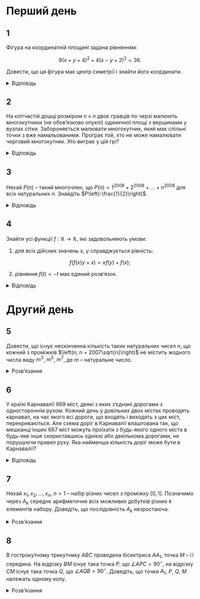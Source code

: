 # Перший день

## 1
Фігура на координатній площині задана рівнянням:
```math
9(x+y+4)^2 + 4(x - y + 2)^2 = 36.
```
Довести, що ця фігура має центр симетрії і знайти його координати.
<details><summary>Відповідь</summary>

Координати центра симетрії фігури $(-3, -1)$
<details><summary>Розв’язання</summary>

Розглянемо систему рівнянь: $\begin{cases} x + y = -4 \\ x - y = -2 \end{cases}$, з якої знайдемо шуканий центр симетрії заданої фігури: $C(-3, -1)$. Якщо точка $M(x_0, y_0)$ належить фігурі, тобто її координати задовольняють рівняння, то точка $M'(x', y')$, яка є центральносиметричною до точки $C$, має такі координати $x' = -6 - x_0$, $y' = -2 - y_0$.

Покажемо, що вони також задовольняють рівняння:
```math
9(x' + y' + 4)^2 + 4(x' - y' + 2)^2 = 9(-6 - x_0 - 2 - y_0 + 4)^2 + 4(-6 - x_0 + 2 + y_0 + 2)^2 = 9(x_0 + y_0 + 4)^2 + 4(x_0 - y_0 + 2)^2 = 36,
```
що й треба було довести.
</details></details>

## 2
На клітчастій дошці розміром $n \times n$ двоє гравців по черзі малюють многокутники (не обов’язково опуклі) одиничної площі з вершинами у вузлах сітки. Забороняється малювати многокутник, який має спільні точки з вже намальованими. Програє той, хто не може намалювати черговий многокутник. Хто виграє у цій грі?
<details><summary>Відповідь</summary>
виграє перший гравець
<details><summary>Розв’язання</summary>
Покажемо, що першій завжди виграє завдяки симетричній стратегії, але для цього він повинен намалювати першім таку ламану, як зображена на рисунку.

Доволі легко переконатися, що площа багатокутника, який складається з двох трикутників як раз складає 1, а тому цілком задовольняє умови. Інші ламані можна малювати лише по різні боки від цієї, я між ними – неможливо, а тому симетрична стратегія цілком спрацьовує.
</details></details>

## 3
Нехай $P(n)$ – такий многочлен, що $P(n) = 1^{2008} + 2^{2008} + \ldots + n^{2008}$ для всіх натуральних $n$. Знайдіть $P\left(-\frac{1}{2}\right)$.
<details><summary>Відповідь</summary>

$P_{2008} \left( -\frac{1}{2} \right) = 0$

- <details>
	<summary>Розв’язання (автора)</summary>

	Розглянемо функцію $Q(x) = P(x) - P(x-1)$. Вона є многочленом і для будь-якого натурального $n > 1$ вірно $Q(n) = R(n)$, де $R(x) = x^{2008}$ - многочлен. Оскільки ці два многочлени співпадають у нескінченній кількості точок, то вони тотожно співпадають, а тому $\forall x \in \mathbb{R}$ $Q(x) = x^{2008}$.

	Для цілих та невід'ємних $n$:
	```math
	P(1) - P(-n) = (P(1) - P(0)) + (P(0) - P(-1)) + (P(-1) - P(-2)) + \ldots + (P(-n+1) - P(-n)) = Q(1) + Q(0) + Q(-1) + \ldots + Q(-n+1)
	```
	Тому
	```math
	P(-n) =P(1) - (Q(1) + Q(0) + \ldots + Q(-n+1)) = 1 - \left( 1^{2008} + 0^{2008} + (-1)^{2008} + \ldots + (-n+1)^{2008} \right) = - \left( 0^{2006} + (-1)^{2006} + \ldots + (-n+1)^{2006} \right).
	```
	Оскільки 2008 - парне число, то
	```math
	P(-n) = -\left((-1)^{2008} + \ldots + (-n+1)^{2008}\right) = -\left(1^{2008} + 2^{2008} + \ldots + (n-1)^{2008}\right) =-P(n-1).
	```

	Отже для усіх натуральних $n$
	```math
	P(n) + P((-n+1)) = P(n) - P((n+1) - 1) = P(n) - P(n) = 0.
	```
	Оскільки і функція $S(x) = P(x) - P((-x+1))$ є многочленом, то $S(x) \equiv 0$, а тому при $x = -\frac{1}{2}$ маємо:
	```math
	0 = S\left(-\frac{1}{2}\right) = P\left(-\frac{1}{2}\right) + P\left(\frac{1}{2} - 1\right) = 2P\left(-\frac{1}{2}\right) \implies P\left(-\frac{1}{2}\right) = 0.
	```
	</details>
- <details>
	<summary>Розв’язання (журі)</summary>

	Позначимо $P_k(x)$ такий многочлен, що
	```math
	P_k(n) = 1^k + 2^k + \ldots + n^k, \quad n \in \mathbb{N}, k \in \mathbb{Z}^+.
	```
	З формули бінома Ньютона маємо:
	```math
	(m + 1)^{k+1} = m^{k+1} + C_{k+1}^1 m^k + C_{k+1}^2 m^{k-1} + \ldots + C_{k+1}^k m + 1.
	```
	Додамо усі ці рівності при $m = \overline{0, n}$:
	```math
	(n + 1)^{k+1} = C_{k+1}^1 P_k(n) + C_{k+1}^2 P_{k-1}(n) + \ldots + C_{k+1}^k P_1(n) + (n + 1). \tag{1}
	```
	Аналогічно з рівностей одержимо:
	```math
	n^{k+1} = C_{k+1}^1 P_k(n) - C_{k+1}^2 P_{k-1}(n) + \ldots + (-1)^k C_{k+1}^k P_1(n) + (-1)^k n. \tag{2}
	```
	При парних $k$ додамо рівності (1) і (2):
	```math
	(n + 1)^{k+1} + n^{k+1} = 2C_{k+1}^1 P_k(n) + 2C_{k+1}^3 P_{k-2}(n) + \ldots + 2C_{k+1}^{k-1} P_2(n) + (2n + 1).
	```
	Оскільки ця рівність справджується при усіх натуральних $n$, то вона також справджується і при усіх дійсних $n$. Зокрема при $n = -\frac{1}{2}$ маємо:
	```math
	C_{k+1}^1 P_k \left( -\frac{1}{2} \right) + C_{k+1}^3 P_{k-2} \left( -\frac{1}{2} \right) + \ldots + C_{k+1}^{k-1} P_2 \left( -\frac{1}{2} \right) = 0. \tag{3}
	```

	При довільному парному $k$.
	Послідовно підставляючи в (3) значення $k = 2, 4, 6, \ldots$ дістаємо $P_2 \left( -\frac{1}{2} \right) = 0, P_4 \left( -\frac{1}{2} \right) = 0, \ldots$, отже $P_{2008} \left(-\frac{1}{2} \right) = 0$.
	</details>
</details>

## 4
Знайти усі функції $f: \mathbb{R} \to \mathbb{R}$, які задовольняють умови:

1. для всіх дійсних значень $x$, $y$ справджується рівність:

```math
 f\left(f(x)y + x\right) = xf(y) + f(x);
```

2. рівняння $f(t) = -t$ має єдиний розв’язок.
<details><summary>Відповідь</summary>

$f \equiv 0$ або $f(x) = x, x \in \mathbb{R}$
<details><summary>Розв’язання</summary>

Безпосередньою перевіркою переконуємось, що функція $f(x) = 0$ задовольняє умови задачі. Далі будемо шукати такі функції, для яких існує $x_0 \in \mathbb{R}$, для якого $f(x_0) \neq 0$.

Підставимо в умову $x = 0$ і одержимо:
```math
f(f(0)) = f(0) \tag{1}
```

Якщо $f(0) \neq 0$, то з рівняння (1) одержимо, що функція $f$ є сталою. Припустимо, що $f(x) \equiv c \neq 0$, підставимо це і переконаємось, що вона цю умову не задовольняє, оскільки ми одержимо рівність $c = 2xc + c$, яка повинна справджуватись при усіх дійсних $x$, що не вірно. З усього цього маємо умову:
```math
f(0) = 0 \tag{2}
```

Підставимо тепер в умову $x = y$, тоді маємо $f(f(x)x + x) = xf(x) + f(x)$, або: $f(x(f(x) + 1)) = f(x)(x + 1)$. Сюди підставимо $x = -1$ і одержимо:
```math
f(-f(-1) + 1) = 0. \tag{3}
```
Припустимо, що існує таке число $x_0$, для якого $f(x_0) = 0$. Підставимо це значення $x_0$ в умову і одержимо рівність:
```math
f(x_0) = f(x_0)x_0 = 0
```

яка повинна виконуватись для усіх дійсних $y \in \mathbb{R}$, звідси слідує тотожня рівність нульової функції, що суперечить нашому припущенню. Тому функція приймає значення 0 лише в єдиній точці $x_0 = 0$. Тоді з умови (3) маємо:
```math
f(-1) = -1. \tag{4}
```

Підставимо тепер в умову $y = -1$: $f(-f(x) + x) =f(-1)x + f(x)$, або:
```math
f(x - f(x)) = f(x) - x. \tag{5}
```

Якщо існує принаймні одне значення $x_0$ таке, що $f(x_0) - x_0 = t \neq 0$, то з умови (5) будемо мати, що для цього $t \neq 0$ виконується рівність $f(t) = -t$, з урахуванням (2), наведена рівність віконується також для $t = 0$, а тому порушується умова задачі. Таким чином ми одержали суперечність з припущенням, що $f(x_0) - x_0 = t \neq 0$, а тому функція має вигляд:
```math
f(x) = x, \quad x \in \mathbb{R}.
```
Перевіркою переконуємось, що ця функція задовольняє умови.
</details></details>

# Другий день
## 5
Довести, що існує нескінченна кількість таких натуральних чисел $n$, що кожний з проміжків $\left(n; n + 2007\sqrt{n}\right)$ не містить жодного числа виду $m^3$, $m^5$, $m^7$, де $m$ – натуральне число.
<details><summary>Розв’язання</summary>

Нехай $n = s^{3 \cdot 5 \cdot 7}$, де $s$ – натуральне число більше 10. Тоді всі числа $a \in (n; n + 2007 \sqrt{n})$ задовольняють нерівність:
```math
\left( \sqrt[3]{n} \right)^3 = n < a < n + 2007 \sqrt{n} < n + 3 \sqrt[3]{n^2} < \left( \sqrt[3]{n} + 1 \right)^3.
```
Оскільки за побудовою $\sqrt[3]{n}$ – натуральне число, то серед чисел проміжку $(n; n + 2007 \sqrt{n})$ немає жодного числа виду $m^3$. Так само доводиться, що на цьому проміжку немає чисел виду $m^5$ та $m^7$. Достатньо навести нерівності:
```math
\left( \sqrt[5]{n} \right)^5 = n < a < n + 2007 \sqrt{n} < n + 5 \sqrt[5]{n^4} < \left( \sqrt[5]{n} + 1 \right)^5,
```
```math
\left( \sqrt[7]{n} \right)^7 = n < a < n + 2007 \sqrt{n} < n + 7 \sqrt[7]{n^6} < \left( \sqrt[7]{n} + 1 \right)^7.
```
</details>

## 6
У країні Карнавалії 669 міст, деякі з яких з’єднані дорогами з одностороннім рухом. Кожний день у довільних двох містах проводять карнавал, на час якого всі дороги, що входять і виходять з цих міст, перекриваються. Але схема доріг в Карнавалії влаштована так, що мешканці інших 667 міст можуть проїхати з будь-якого одного міста в будь-яке інше скориставшись однією або декількома дорогами, не порушуючи правил руху. Яка найменша кількість доріг може бути в Карнавалії?
<details><summary>Відповідь</summary>
2007
<details><summary>Розв’язання</summary>

З кожного міста має виходити не менше 3 доріг. Дійсно, якщо з міста _**A**_ виходить не більше $k \leq 2$ доріг, то позначимо для $k = 2$ ці міста через _**Б**_ та _**В**_, для $k = 1$ місто _**В**_ вибирається довільним чином. Нехай місто _**Г**_ не співпадає з _**А**_, _**Б**_ та _**В**_. Тоді з _**А**_ до _**Г**_ не можна проїхати повз міста _**Б**_ та _**В**_. Отже, потрібно не менше $3 \cdot 669 = 2007$ доріг.

Покажемо, що 2007 доріг достатньо. Розмістимо міста по колу. Нехай з кожного міста виходить дорога до 3 міст, які йдуть після нього за годинниковою стрілкою. При вилученні будь-яких 2 міст ми можемо проїхати всі міста у напрямку годинникової стрілки. Справді, кожне наступне невилучене місто буде не більше, ніж на 3 позиції далі попереднього, тому між містами є дорога. Отже, з кожного міста можна дістатися до кожного, просто кожен раз переїжджаючи до наступного по колу невилученого міста.
</details></details>

## 7
Нехай $x_1, x_2, \ldots, x_n$, $n > 1$ – набір різних чисел з проміжку $[0,1]$. Позначимо через $A_k$ середнє арифметичне всіх можливих добутків різних $k$ елементів набору. Доведіть, що послідовність $A_k$ незростаюча.
<details><summary>Розв’язання</summary>

Розглянемо очевидну нерівність
```math
\sum x_{i_1} \cdot \ldots \cdot x_{i_k} (1 - x_j) \geq 0,
```
де всі можливі добутки різних $k$ елементів множини $M$ домножуються на всі можливі вирази $(1 - x_j)$, причому $x_j$ відрізняється від елементів $x_{i_1}, \ldots, x_{i_k}$.

Розкриємо дужки. Оскільки кожен добуток $x_{i_1} \cdot \ldots \cdot x_{i_k}$ домножувався на $(n - k)$ різних дужок типу $(1 - x_j)$, а після розкриття дужок кожен добуток з різних $(k + 1)$ елементів множини $M$ зустрінеться рівно $(k + 1)$ разів, то маємо:
```math
(n - k) A_k C_n^k + (k + 1) C_n^{k+1} \geq 0.
```
Поділивши останню нерівність на $(n - k) C_n^k$, з урахуванням тотожності $C_n^k \cdot \frac{n - k}{k + 1}= C_n^{k+1}$ отримуємо:
```math
A_k \geq A_{k+1},
```
що й треба було довести.
</details>

## 8
В гострокутному трикутнику $ABC$ проведена бісектриса $AA_1$, точка $M$ – її середина. На відрізку $BM$ існує така точка $P$, що $\angle APC = 90^\circ$, на відрізку $CM$ існує така точка $Q$, що $\angle AQB = 90^\circ$. Доведіть, що точки $A_1$, $P$, $Q$, $M$ належать одному колу.
<details><summary>Розв’язання</summary>

Проведемо через точку $C$ пряму, паралельну бісектрисі $AA_1$, та позначимо через $F$ - її точку перетину з прямою $AB$. Точка $L$ – перетин прямих $BM$ і $CF$. З гомотетичності трикутників $BAA_1$ і $BFC$ витікає, що $L$ – середина $FC$. Оскільки $\angle BFC = \angle BAA_1 = \angle A_1AC = \angle ACF$, то $\triangle ACF$ – рівнобедрений. Тому $AL$, як медіана, є також висотою, а тому $AL \perp CF$. Таким чином точки $P$, $A$, $L$, $C$ лежать на одному колі, звідки $\angle APM = \angle ACL = \angle BAM$, тому трикутники $APM$ і $BAM$ – подібні за двома кутами, оскільки кут $\angle BMA$ у них спільний, і до того ж $\angle APM = \angle BAM$. З подібнонсті витікає така рівність:
```math
\frac{AM}{MB} = \frac{MP}{AM} \implies MA^2 = MB \cdot MP = MA_1^2 \implies \frac{MA_1}{MB} = \frac{MP}{MA_1}.
```
Оскільки кут $\angle BMA_1$ – спільний у трикутників $BMA_1$ і $PMA_1$, то вони подібні за двома сторонами та кутом між ними, тому $\angle MBA_1 = \angle PA_1M$. Аналогічно для точки $Q$ одержимо, що $\angle MCA_1 = \angle QA_1M$. Тоді сума кутів
```math
\angle PA_1Q + \angle PMQ = \angle PA_1M + \angle MA_1Q + \angle PMQ = \angle MBC + \angle BCM + \angle CMB = 180^\circ,
```
з чого й витікає, що чотирикутник $PMQ_1A_1$ – вписаний.
</details>